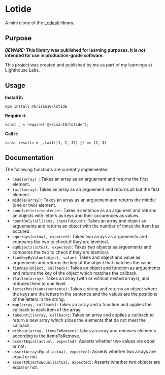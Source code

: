 # Lotide

A mini clone of the [Lodash](https://lodash.com) library.

## Purpose

**_BEWARE:_ This library was published for learning purposes. It is _not_ intended for use in production-grade software.**

This project was created and published by me as part of my learnings at Lighthouse Labs. 

## Usage

**Install it:**

`npm install @krisan10/lotide`

**Require it:**

`const _ = require('@krisan10/lotide');`

**Call it:**

`const results = _.tail([1, 2, 3]) // => [2, 3]`

## Documentation

The following functions are currently implemented:

* `head(array) `: Takes an array as an arguement and returns the first element.
* `tail(array)`: Takes an array as an arguement and returns all but the first element.
* `middle(array)`: Takes an array as an arguement and returns the middle (one or two) element.
* `countLetters(sentence)`: Takes a sentence as an argument and returns an objects with letters as keys and their occurences as values.
* `countOnly(allItems, itemsToCount)`: Takes an array and object as arguements and returns an object with the number of times the item has occured.
* `eqArrays(actual, expected)`: Takes two arrays as  arguements and compares the two to check if they are identical.
* `eqObjects(actual, expected)`: Takes two objects as arguements and compares the two to check if they are identical.
* `findKeyByValue(object, value)`: Takes and object and value as arguements and returns the key of the object that matches the value.
* `findKey(object, callback)`: Takes an object and function as arguements and returns the key of the object which matches the callback.
* `flatten(array)`: Takes an array (with or without nested arrays), and reduces them to one level.
* `letterPositions(sentence)`: Takes a string and returns an object where the keys are the letters in the sentence and the values are the positions of the letters in the string.
* `map(array, callback)`: Takes an array and a function and applies the callback to each item of the array.
* `takeUntil(array, callback)`: Takes an array and applies a callback to return a new array which slices the elements that do not meet the callback.
* `without(array, itemsToRemove)`: Takes an array and removes elements according to the itemsToRemove.
* `assertEqual(actual, expected)`: Asserts whether two values are equal or not.
* `assertArraysEqual(actual, expected)`: Asserts whether two arrays are equal or not.
* `assertObjectsEqual(actual, expected)`: Asserts whether two objects are equal or not.

